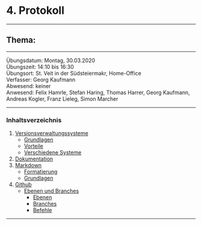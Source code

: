 # 4. Protokoll

-------------------------------------------------

## Thema: 

-------------------------------------------------

Übungsdatum:   Montag, 30.03.2020     
Übungszeit:    14:10 bis 16:30      
Übungsort:     St. Veit in der Südsteiermakr, Home-Office    
Verfasser:     Georg Kaufmann    
Abwesend:      keiner      
Anwesend:      Felix Hamrle, Stefan Haring, Thomas Harrer, Georg Kaufmann, Andreas Kogler, Franz Lieleg, Simon Marcher

-------------------------------------------------

### Inhaltsverzeichnis
1) [Versionsverwaltungssysteme](#versionsverwaltungssysteme) 
    * [Grundlagen](#grundlagen) 
    * [Vorteile](#vorteile) 
    * [Verschiedene Systeme](#verschiedene-systeme)
1) [Dokumentation](#dokumentation) 
1) [Markdown](#markdown)
    * [Formatierung](#formatierung)
    * [Grundlagen](#grundlagen)
1) [Github](#github)
    * [Ebenen und Branches](#ebenen-und-branches)
      * [Ebenen](#ebenen)
      * [Branches](#branches)
      * [Befehle](#befehle)
  
-------------------------------------------------
